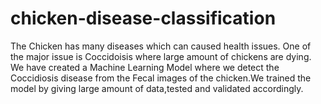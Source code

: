 # chicken-disease-classification
The Chicken has many diseases which can caused health issues. One of the major issue is Coccidoisis where large amount of chickens are dying. We have created a Machine Learning Model where we detect the Coccidiosis disease from the Fecal images of the chicken.We trained the model by giving large amount of data,tested and validated accordingly.
